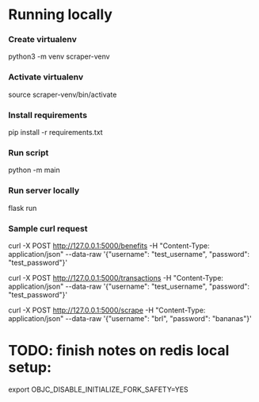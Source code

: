 # Running locally
### Create virtualenv
python3 -m venv scraper-venv

### Activate virtualenv
source scraper-venv/bin/activate

### Install requirements
pip install -r requirements.txt 

### Run script
python -m main

### Run server locally
flask run

### Sample curl request
curl -X POST http://127.0.0.1:5000/benefits  -H "Content-Type: application/json" --data-raw '{"username": "test_username", "password": "test_password"}'

curl -X POST http://127.0.0.1:5000/transactions  -H "Content-Type: application/json" --data-raw '{"username": "test_username", "password": "test_password"}'

curl -X POST http://127.0.0.1:5000/scrape  -H "Content-Type: application/json" --data-raw '{"username": "brl", "password": "bananas"}'



# TODO: finish notes on redis local setup:
export OBJC_DISABLE_INITIALIZE_FORK_SAFETY=YES